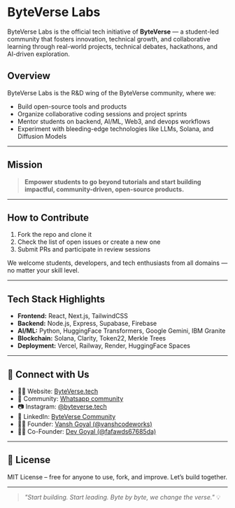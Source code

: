 # ByteVerse Labs

ByteVerse Labs is the official tech initiative of **ByteVerse** — a student-led community that fosters innovation, technical growth, and collaborative learning through real-world projects, technical debates, hackathons, and AI-driven exploration.

## Overview

ByteVerse Labs is the R&D wing of the ByteVerse community, where we:
- Build open-source tools and products
- Organize collaborative coding sessions and project sprints
- Mentor students on backend, AI/ML, Web3, and devops workflows
- Experiment with bleeding-edge technologies like LLMs, Solana, and Diffusion Models

---

## Mission

> **Empower students to go beyond tutorials and start building impactful, community-driven, open-source products.**

---

## How to Contribute

1. Fork the repo and clone it
2. Check the list of open issues or create a new one
3. Submit PRs and participate in review sessions

We welcome students, developers, and tech enthusiasts from all domains — no matter your skill level.

---

## Tech Stack Highlights

- **Frontend:** React, Next.js, TailwindCSS
- **Backend:** Node.js, Express, Supabase, Firebase
- **AI/ML:** Python, HuggingFace Transformers, Google Gemini, IBM Granite
- **Blockchain:** Solana, Clarity, Token22, Merkle Trees
- **Deployment:** Vercel, Railway, Render, HuggingFace Spaces

---

## 📣 Connect with Us

- 🧑‍💻 Website: [ByteVerse.tech](https://byteverse.tech)
- 💬 Community: [Whatsapp community](https://chat.whatsapp.com/DrKFz9rd1Wd8yjE0AzpRJ5)
- 📷 Instagram: [@byteverse.tech](https://instagram.com/byteverse.tech)
- 💼 LinkedIn: [ByteVerse Community](https://linkedin.com/company/techbyteverse)
- 🧑‍🏫 Founder: [Vansh Goyal (@vanshcodeworks)](https://linkedin.com/in/vanshcodeworks)
- 🧑‍🏫 Co-Founder: [Dev Goyal (@fafawds67685da)](https://github.com/fafawds67685da)

---

## 📄 License

MIT License – free for anyone to use, fork, and improve. Let’s build together.

---

> _"Start building. Start leading. Byte by byte, we change the verse."_ 💡

